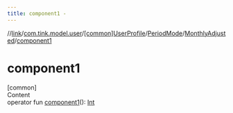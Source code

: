 ```yaml
---
title: component1 -
---
```

//[link](../../../../index.md)/[com.tink.model.user](../../../index.md)/[[common]UserProfile](../../index.md)/[PeriodMode](../index.md)/[MonthlyAdjusted](index.md)/[component1](component1.md)



# component1  
[common]  
Content  
operator fun [component1](component1.md)(): [Int](https://kotlinlang.org/api/latest/jvm/stdlib/kotlin/-int/index.html)  



